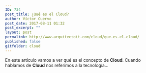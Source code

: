 ```yaml
---
ID: 734
post_title: ¿Qué es el Cloud?
author: Víctor Cuervo
post_date: 2017-08-11 01:32
post_excerpt: ""
layout: post
permalink: http://www.arquitectoit.com/cloud/que-es-el-cloud/
published: false
gitfolder: cloud
---
```

En este artículo vamos a ver qué es el concepto de **Cloud**. Cuando hablamos de **Cloud** nos referimos a la tecnología...
